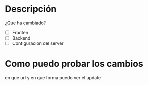 # Descripción
¿Que ha cambiado?

- [ ] Fronten
- [ ] Backend
- [ ] Configuración del server

# Como puedo probar los cambios

en que url y en que forma puedo ver el update
